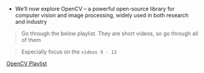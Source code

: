 * We’ll now explore OpenCV – a powerful open-source library for computer vision and image processing, widely used in both research and industry
> Go through the below playlist. They are short videos, so go through all of them

> Especially focus on the `videos 9 - 13`

[OpenCV  Playlist](https://www.youtube.com/watch?v=oUJs03eZ0S8&list=PLKnIA16_RmvYXDBJ5WRDuQRSzFJs93pYR&pp=iAQB)
